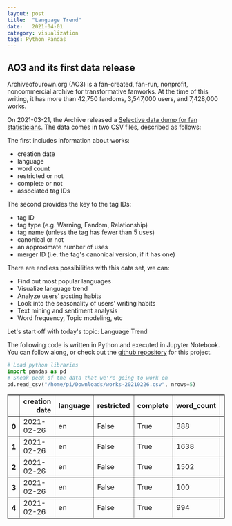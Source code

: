 ```yaml
---
layout: post
title:  "Language Trend"
date:   2021-04-01
category: visualization
tags: Python Pandas 
---
```



## AO3 and its first data release

Archiveofourown.org (AO3) is a fan-created, fan-run, nonprofit, noncommercial archive for transformative fanworks. At the time of this writing, it has more than 42,750 fandoms, 3,547,000 users, and 7,428,000 works.

On 2021-03-21, the Archive released a [Selective data dump for fan statisticians](https://archiveofourown.org/admin_posts/18804). The data comes in two CSV files, described as follows:

The first includes information about works:

- creation date
- language
- word count
- restricted or not
- complete or not
- associated tag IDs

The second provides the key to the tag IDs:

- tag ID
- tag type (e.g. Warning, Fandom, Relationship)
- tag name (unless the tag has fewer than 5 uses)
- canonical or not
- an approximate number of uses
- merger ID (i.e. the tag's canonical version, if it has one)

There are endless possibilities with this data set, we can:

- Find out most popular languages
- Visualize language trend
- Analyze users' posting habits
- Look into the seasonality of users' writing habits
- Text mining and sentiment analysis 
- Word frequency, Topic modeling, etc

Let's start off with today's topic: Language Trend

The following code is written in Python and executed in Jupyter Notebook. You can follow along, or check out the [github repository](https://github.com/amecreate/ao3-data-vis) for this project. 


```python
# Load python libraries
import pandas as pd
# Sneak peek of the data that we're going to work on
pd.read_csv("/home/pi/Downloads/works-20210226.csv", nrows=5)
```




<div>
<style scoped>
    .dataframe tbody tr th:only-of-type {
        vertical-align: middle;
    }

    .dataframe tbody tr th {
        vertical-align: top;
    }

    .dataframe thead th {
        text-align: right;
    }
</style>
<table border="1" class="dataframe">
  <thead>
    <tr style="text-align: right;">
      <th></th>
      <th>creation date</th>
      <th>language</th>
      <th>restricted</th>
      <th>complete</th>
      <th>word_count</th>
      <th>tags</th>
      <th>Unnamed: 6</th>
    </tr>
  </thead>
  <tbody>
    <tr>
      <th>0</th>
      <td>2021-02-26</td>
      <td>en</td>
      <td>False</td>
      <td>True</td>
      <td>388</td>
      <td>10+414093+1001939+4577144+1499536+110+4682892+...</td>
      <td>NaN</td>
    </tr>
    <tr>
      <th>1</th>
      <td>2021-02-26</td>
      <td>en</td>
      <td>False</td>
      <td>True</td>
      <td>1638</td>
      <td>10+20350917+34816907+23666027+23269305+2326930...</td>
      <td>NaN</td>
    </tr>
    <tr>
      <th>2</th>
      <td>2021-02-26</td>
      <td>en</td>
      <td>False</td>
      <td>True</td>
      <td>1502</td>
      <td>10+10613413+9780526+3763877+3741104+7657229+30...</td>
      <td>NaN</td>
    </tr>
    <tr>
      <th>3</th>
      <td>2021-02-26</td>
      <td>en</td>
      <td>False</td>
      <td>True</td>
      <td>100</td>
      <td>10+15322+54862755+20595867+32994286+663+471751...</td>
      <td>NaN</td>
    </tr>
    <tr>
      <th>4</th>
      <td>2021-02-26</td>
      <td>en</td>
      <td>False</td>
      <td>True</td>
      <td>994</td>
      <td>11+721553+54604+1439500+3938423+53483274+54862...</td>
      <td>NaN</td>
    </tr>
  </tbody>
</table>
</div>


